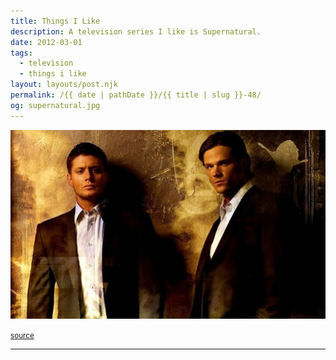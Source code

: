 ```yaml
---
title: Things I Like
description: A television series I like is Supernatural.
date: 2012-03-01
tags: 
  - television
  - things i like
layout: layouts/post.njk
permalink: /{{ date | pathDate }}/{{ title | slug }}-48/
og: supernatural.jpg
---
```


![Sam and Dean from Supernatural](/img/supernatural.jpg)

<small class="footnotes"><a href="http://www.popcultureshock.com/supernatural-season-7-the-girl-door/56819/">source</a></small>

---
